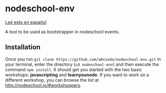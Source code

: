 # nodeschool-env
[Leé esto en español](README.md)

A tool to be used as bootstrapper in nodeschool events.

## Installation

Once you run `git clone https://github.com/a0viedo/nodeschool-env.git` in your terminal, enter the directory (`cd nodeschool-env`) and then execute the command `npm install`. It should get you started with the two basic workshops: **javascripting** and **learnyounode**. If you want to work on a different workshop, you can browse the list at http://nodeschool.io/#workshoppers.

